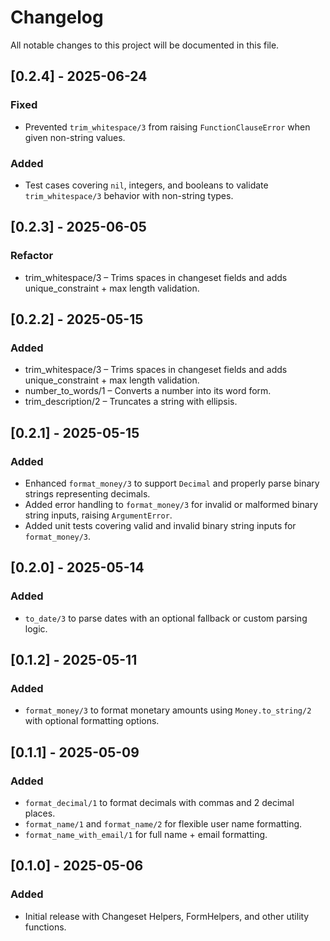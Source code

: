 # Changelog

All notable changes to this project will be documented in this file.

## [0.2.4] - 2025-06-24
### Fixed
- Prevented `trim_whitespace/3` from raising `FunctionClauseError` when given non-string values.

### Added
- Test cases covering `nil`, integers, and booleans to validate `trim_whitespace/3` behavior with non-string types.

## [0.2.3] - 2025-06-05
### Refactor
- trim_whitespace/3 – Trims spaces in changeset fields and adds unique_constraint + max length validation.

## [0.2.2] - 2025-05-15
### Added
- trim_whitespace/3 – Trims spaces in changeset fields and adds unique_constraint + max length validation.
- number_to_words/1 – Converts a number into its word form.
- trim_description/2 – Truncates a string with ellipsis.

## [0.2.1] - 2025-05-15

### Added
- Enhanced `format_money/3` to support `Decimal` and properly parse binary strings representing decimals.
- Added error handling to `format_money/3` for invalid or malformed binary string inputs, raising `ArgumentError`.
- Added unit tests covering valid and invalid binary string inputs for `format_money/3`.

## [0.2.0] - 2025-05-14

### Added
- `to_date/3` to parse dates with an optional fallback or custom parsing logic.

## [0.1.2] - 2025-05-11

### Added
- `format_money/3` to format monetary amounts using `Money.to_string/2` with optional formatting options.

## [0.1.1] - 2025-05-09

### Added
- `format_decimal/1` to format decimals with commas and 2 decimal places.
- `format_name/1` and `format_name/2` for flexible user name formatting.
- `format_name_with_email/1` for full name + email formatting.

## [0.1.0] - 2025-05-06

### Added
- Initial release with Changeset Helpers,  FormHelpers, and other utility functions.
